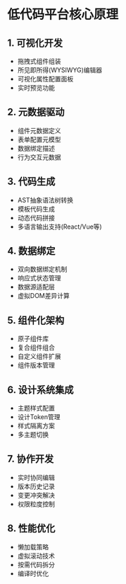 # 低代码平台核心原理

## 1. 可视化开发
- 拖拽式组件组装
- 所见即所得(WYSIWYG)编辑器
- 可视化属性配置面板
- 实时预览功能

## 2. 元数据驱动
- 组件元数据定义
- 表单配置元模型
- 数据绑定描述
- 行为交互元数据

## 3. 代码生成
- AST抽象语法树转换
- 模板代码生成
- 动态代码拼接
- 多语言输出支持(React/Vue等)

## 4. 数据绑定
- 双向数据绑定机制
- 响应式状态管理
- 数据源适配层
- 虚拟DOM差异计算

## 5. 组件化架构
- 原子组件库
- 复合组件组合
- 自定义组件扩展
- 组件版本管理

## 6. 设计系统集成
- 主题样式配置
- 设计Token管理
- 样式隔离方案
- 多主题切换

## 7. 协作开发
- 实时协同编辑
- 版本历史记录
- 变更冲突解决
- 权限粒度控制

## 8. 性能优化
- 懒加载策略
- 虚拟滚动技术
- 按需代码拆分
- 编译时优化
